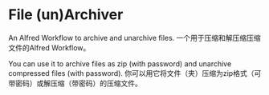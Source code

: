 # File (un)Archiver
An Alfred Workflow to archive and unarchive files.
一个用于压缩和解压缩压缩文件的Alfred Workflow。

You can use it to archive files as zip (with password) and unarchive compressed files (with password).
你可以用它将文件（夹）压缩为zip格式（可带密码）或解压缩（带密码）的压缩文件。
